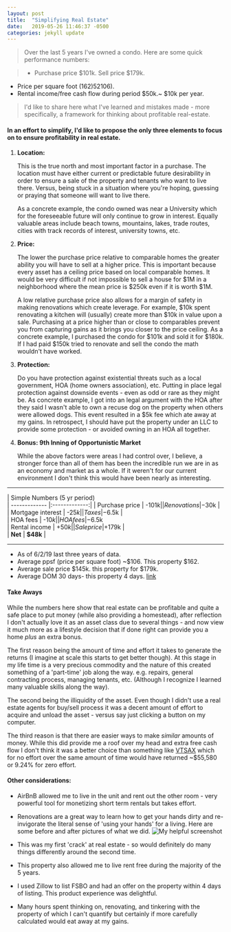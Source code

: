 ```yaml
---
layout: post
title:  "Simplifying Real Estate"
date:   2019-05-26 11:46:37 -0500
categories: jekyll update
---
```


> Over the last 5 years I've owned a condo. Here are some quick performance numbers:

> * Purchase price $101k. Sell price $179k.
* Price per square foot ($162) 52% higher than the average ($106).
* Rental income/free cash flow during period $50k.~ $10k per year.

> I'd like to share here what I've learned and mistakes made - more specifically, a framework for thinking about profitable real-estate.


#### In an effort to simplify, I'd like to propose the only three elements to focus on to ensure profitability in real estate.




1. **Location:**

   This is the true north and most important factor in a purchase. The location must have either current or predictable future desirability in order to ensure a sale of the property and tenants who want to live there. Versus, being stuck in a situation where you're hoping, guessing or praying that someone will want to live there.  

   As a concrete example, the condo owned was near a University which for the foreseeable future will only continue to grow in interest. Equally valuable areas include beach towns, mountains, lakes, trade routes, cities with track records of interest, university towns, etc.

2. **Price:**

   The lower the purchase price relative to comparable homes the greater ability you will have to sell at a higher price. This is important because every asset has a ceiling price based on local comparable homes.  It would be very difficult if not impossible to sell a house for $1M in a neighborhood where the mean price is $250k even if it is worth $1M.

   A low relative purchase price also allows for a margin of safety in making renovations which create leverage. For example, $10k spent renovating a kitchen will (usually) create more than $10k in value upon a sale. Purchasing at a price higher than or close to comparables prevent you from capturing gains as it brings you closer to the price ceiling. As a concrete example, I purchased the condo for $101k and sold it for $180k. If I had paid $150k tried to renovate and sell the condo the math wouldn't have worked.


3. **Protection:**

   Do you have protection against existential threats such as a local government, HOA (home owners association), etc. Putting in place legal protection against downside events - even as odd or rare as they might be. As concrete example, I got into an legal argument with the HOA after they said I wasn't able to own a recuse dog on the property when others were allowed dogs. This event resulted in a $5k fee which ate away at my gains. In retrospect, I should have put the property under an LLC to provide some protection - or avoided owning in an HOA all together.

4. **Bonus: 9th Inning of Opportunistic Market**

    While the above factors were areas I had control over, I believe, a stronger force than all of them has been the incredible run we are in as an economy and market as a whole. If it weren't for our current environment I don't think this would have been nearly as interesting.

---

| Simple Numbers (5 yr period)         
| ------------- |:-------------:|
| Purchase price      | -$101k |
| Renovations     | -$30k      |  
| Mortgage interest | -$25k      |
| Taxes | -$6.5k      |    
| HOA fees | -$10k      |
| HOA fees | -$6.5k    
| Rental income | +$50k      |  
| Sale price | +$179k      |  
| **Net** | **$48k**      |  

---

* As of 6/2/19 last three years of data.
* Average ppsf (price per square foot) ~$106. This property $162.
* Average sale price $145k. this property for $179k.
* Average DOM 30 days- this property 4 days.
[link](https://www.nd-condos.com/marketreport/?county=St.+Joseph+County&city=South+Bend&township=all&type=res&type=con&list_price_min=50000&list_price_max=all&sold_within=36&short_sale=all&area_min=all&beds_min=all&baths_min=all&year_built_min=all&lot_description=all&acres_min=all&water=all&subdivision=Oak+Hill+Condominiums&school_district=all&elementary_school=all&middle_school=all&high_school=all&master_bed_location=all&basement=all&basement_description=all&style=all&pool=all&garage=all&garage_spaces_min=all&hoa_fee_min=all&hoa_freq=all&new_construction=all)

#### **Take Aways**

While the numbers here show that real estate can be profitable and quite a safe place to put money (while also providing a homestead), after reflection I don't actually love it as an asset class due to several things - and now view it much more as a lifestyle decision that if done right can provide you a home _plus_ an extra bonus.

The first reason being the amount of time and effort it takes to generate the returns (I imagine at scale this starts to get better though). At this stage in my life time is a very precious commodity and the nature of this created something of a 'part-time' job along the way. e.g. repairs, general contracting process, managing tenants, etc. (Although I recognize I learned many valuable skills along the way).

The second being the illiquidity of the asset. Even though I didn't use a real estate agents for buy/sell process it was a decent amount of effort to acquire and unload the asset - versus say just clicking a button on my computer.

The third reason is that there are easier ways to make _similar_ amounts of money. While this did provide me a roof over my head and extra free cash flow I don't think it was a better choice than something like [VTSAX](https://investor.vanguard.com/mutual-funds/profile/performance/vtsax) which for no effort over the same amount of time would have returned ~$55,580 or 9.24% for zero effort.

#### **Other considerations:**
* AirBnB allowed me to live in the unit and rent out the other room - very powerful tool for monetizing short term rentals but takes effort.
* Renovations are a great way to learn how to get your hands dirty and re-invigorate the literal sense of 'using your hands' for a living. Here are some before and after pictures of what we did. ![My helpful screenshot](/assets/oakhill1.jpg)

* This was my first 'crack' at real estate - so would definitely do many things differently around the second time.
* This property also allowed me to live rent free during the majority of the 5 years.
* I used Zillow to list FSBO and had an offer on the property within 4 days of listing. This product experience was delightful.
* Many hours spent thinking on, renovating, and tinkering with the property of which I can't quantify but certainly if more carefully calculated would eat away at my gains.

